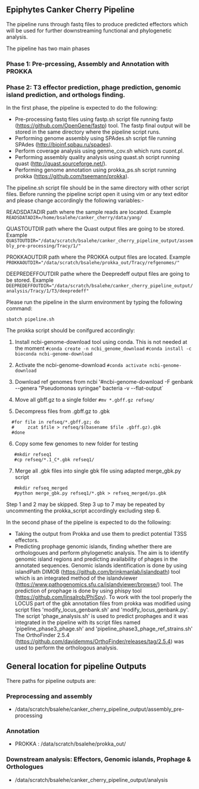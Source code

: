 ## Epiphytes Canker Cherry Pipeline

The pipeline runs through fastq files to produce predicted effectors which will be used for further downstreaming functional and phylogenetic analysis.

The pipeline has two main phases
### Phase 1: Pre-prcessing, Assembly and Annotation with PROKKA
### Phase 2: T3 effector prediction, phage prediction, genomic island prediction, and orthologs finding.

In the first phase, the pipeline is expected to do the following:
- Pre-processing fastq files using fastp.sh script file running fastp (https://github.com/OpenGene/fastp) tool. The fastp final output will be stored in the same directory where the pipeline script runs.
- Performing genome assembly using SPAdes.sh script file running SPAdes (http://bioinf.spbau.ru/spades).
- Perform coverage analysis using genme_cov.sh which runs cuont.pl.
- Performing assembly quality analysis using quast.sh script running quast (http://quast.sourceforge.net/).
- Performing genome annotation using prokka_ps.sh script running prokka (https://github.com/tseemann/prokka).

The pipeline.sh script file should be in the same directory with other script files.
Before running the pipeline script open it using vim or any text editor and please change accordingly the following variables:-

READSDATADIR path where the sample reads are located.
Example `READSDATADIR=/home/bsalehe/canker_cherry/data/yang/`

QUASTOUTDIR path where the Quast output files are going to be stored.
Example `QUASTOUTDIR="/data/scratch/bsalehe/canker_cherry_pipeline_output/assembly_pre-processing/Tracy/1/"`

PROKKAOUTDIR path where the PROKKA output files are located.
Example `PROKKAOUTDIR="/data/scratch/bsalehe/prokka_out/Tracy/refgenomes/"`

DEEPREDEFFOUTDIR pathe where the Deepredeff output files are going to be stored.
Example `DEEPREDEFFOUTDIR="/data/scratch/bsalehe/canker_cherry_pipeline_output/analysis/Tracy/1/T3/deepredeff"`

Please run the pipeline in the slurm environment by typing the following command:
```
sbatch pipeline.sh
```

The prokka script should be conifgured accordingly:

1. Install ncbi-genome-download tool using conda. This is not needed at the moment
`#conda create -n ncbi_genome_download`
`#conda install -c bioconda ncbi-genome-download`

2. Activate the ncbi-genome-download
`#conda activate ncbi-genome-download`

3. Download ref genomes from ncbi
'#ncbi-genome-download -F genbank --genera "Pseudomonas syringae" bacteria -v --flat-output`

4. Move all gbff.gz to a single folder
`#mv *.gbff.gz refseq/`

5. Decompress files from .gbff.gz to .gbk
```
  #for file in refseq/*.gbff.gz; do
  #     zcat $file > refseq/$(basename $file .gbff.gz).gbk
  #done
```

6. Copy some few genomes to new folder for testing
```
   #mkdir refseq1
   #cp refseq/*.1_C*.gbk refseq1/
```

7. Merge all .gbk files into single gbk file using adapted merge_gbk.py script
```
   #mkdir refseq_merged
   #python merge_gbk.py refseq1/*.gbk > refseq_merged/ps.gbk
```
Step 1 and 2 may be skipped. Step 3 up to 7 may be repeated by uncommenting the prokka_script accordingly excluding step 6.

In the second phase of the pipeline is expected to do the following:
- Taking the output from Prokka and use them to predict potential T3SS effectors. 
- Predicting prophage genomic islands, finding whether there are orthologoues and perform phylogenetic analysis. The aim is to identify genomic island regions and predicting availability of phages in the annotated sequences. Genomic islands identification is done by using islandPath DIMOB (https://github.com/brinkmanlab/islandpath) tool which is an integrated method of the islandviewer (https://www.pathogenomics.sfu.ca/islandviewer/browse/) tool. The prediction of prophage is done by using phispy tool (https://github.com/linsalrob/PhiSpy). To work with the tool properly the LOCUS part of the gbk annotation files from prokka was modified using script files 'modify_locus_genbank.sh' and 'modify_locus_genbank.py'. The script 'phage_analysis.sh' is used to predict prophages and it was integrated in the pipeline with its script files named 'pipeline_phase3_phage.sh' and 'pipeline_phase3_phage_ref_strains.sh'
The OrthoFinder 2.5.4 (https://github.com/davidemms/OrthoFinder/releases/tag/2.5.4) was used to perform the orthologous analysis.

## General location for pipeline Outputs
There paths for pipeline outputs are:

### Preprocessing and assembly 
- /data/scratch/bsalehe/canker_cherry_pipeline_output/assembly_pre-processing

### Annotation
- PROKKA : /data/scratch/bsalehe/prokka_out/

### Downstream analysis: Effectors, Genomic islands, Prophage & Orthologues
- /data/scratch/bsalehe/canker_cherry_pipeline_output/analysis

